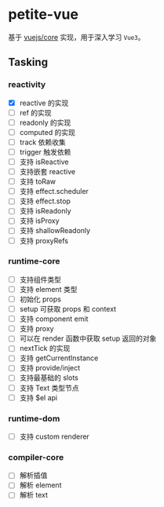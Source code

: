 # petite-vue

基于 [vuejs/core](https://github.com/vuejs/core) 实现，用于深入学习 `Vue3`。

## Tasking

### reactivity

- [x] reactive 的实现
- [ ] ref 的实现
- [ ] readonly 的实现
- [ ] computed 的实现
- [ ] track 依赖收集
- [ ] trigger 触发依赖
- [ ] 支持 isReactive
- [ ] 支持嵌套 reactive
- [ ] 支持 toRaw
- [ ] 支持 effect.scheduler
- [ ] 支持 effect.stop
- [ ] 支持 isReadonly
- [ ] 支持 isProxy
- [ ] 支持 shallowReadonly
- [ ] 支持 proxyRefs

### runtime-core

- [ ] 支持组件类型
- [ ] 支持 element 类型
- [ ] 初始化 props
- [ ] setup 可获取 props 和 context
- [ ] 支持 component emit
- [ ] 支持 proxy
- [ ] 可以在 render 函数中获取 setup 返回的对象
- [ ] nextTick 的实现
- [ ] 支持 getCurrentInstance
- [ ] 支持 provide/inject
- [ ] 支持最基础的 slots
- [ ] 支持 Text 类型节点
- [ ] 支持 $el api

### runtime-dom

- [ ] 支持 custom renderer

### compiler-core

- [ ] 解析插值
- [ ] 解析 element
- [ ] 解析 text
